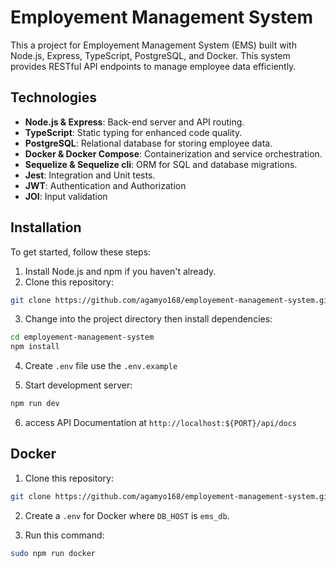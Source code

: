 # Employement Management System

This a project for Employement Management System (EMS) built with Node.js, Express, TypeScript, PostgreSQL, and Docker. This system provides RESTful API endpoints to manage employee data efficiently.

## Technologies

- **Node.js & Express**: Back-end server and API routing.
- **TypeScript**: Static typing for enhanced code quality.
- **PostgreSQL**: Relational database for storing employee data.
- **Docker & Docker Compose**: Containerization and service orchestration.
- **Sequelize & Sequelize cli**: ORM for SQL and database migrations.
- **Jest**: Integration and Unit tests.
- **JWT**: Authentication and Authorization
- **JOI**: Input validation

## Installation

To get started, follow these steps:

1. Install Node.js and npm if you haven't already.
2. Clone this repository:

```bash
git clone https://github.com/agamyo168/employement-management-system.git
```

3. Change into the project directory then install dependencies:

```bash
cd employement-management-system
npm install
```

4. Create `.env` file use the `.env.example`

5. Start development server:

```bash
npm run dev
```

6. access API Documentation at `http://localhost:${PORT}/api/docs`

## Docker

1. Clone this repository:

```bash
git clone https://github.com/agamyo168/employement-management-system.git
```

2. Create a `.env` for Docker where `DB_HOST` is `ems_db`.

3. Run this command:

```bash
sudo npm run docker
```
